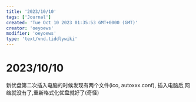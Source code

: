 ```yaml
---
title: '2023/10/10'
tags: ['Journal']
created: 'Tue Oct 10 2023 01:35:53 GMT+0000 (GMT)'
creator: 'oeyoews'
modifier: 'oeyoews'
type: 'text/vnd.tiddlywiki'
---
```


# 2023/10/10

新优盘第二次插入电脑的时候发现有两个文件(ico, autoxxx.conf), 插入电脑后,网络就没有了,重新格式化优盘就好了(奇怪)
